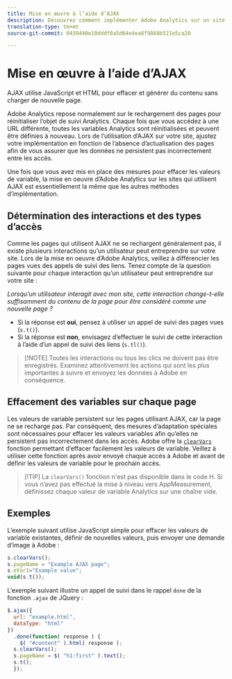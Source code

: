 ```yaml
---
title: Mise en œuvre à l’aide d’AJAX
description: Découvrez comment implémenter Adobe Analytics sur un site à l’aide d’AJAX.
translation-type: tm+mt
source-git-commit: 0439440e10dddf8a5d64e4ea8f9868b521e5ca20

---
```



# Mise en œuvre à l’aide d’AJAX

AJAX utilise JavaScript et HTML pour effacer et générer du contenu sans charger de nouvelle page.

Adobe Analytics repose normalement sur le rechargement des pages pour réinitialiser l’objet de suivi Analytics. Chaque fois que vous accédez à une URL différente, toutes les variables Analytics sont réinitialisées et peuvent être définies à nouveau. Lors de l’utilisation d’AJAX sur votre site, ajustez votre implémentation en fonction de l’absence d’actualisation des pages afin de vous assurer que les données ne persistent pas incorrectement entre les accès.

Une fois que vous avez mis en place des mesures pour effacer les valeurs de variable, la mise en oeuvre d’Adobe Analytics sur les sites qui utilisent AJAX est essentiellement la même que les autres méthodes d’implémentation.

## Détermination des interactions et des types d’accès

Comme les pages qui utilisent AJAX ne se rechargent généralement pas, il existe plusieurs interactions qu’un utilisateur peut entreprendre sur votre site. Lors de la mise en oeuvre d’Adobe Analytics, veillez à différencier les pages vues des appels de suivi des liens. Tenez compte de la question suivante pour chaque interaction qu’un utilisateur peut entreprendre sur votre site :

*Lorsqu’un utilisateur interagit avec mon site, cette interaction change-t-elle suffisamment du contenu de la page pour être considéré comme une nouvelle page ?*

* Si la réponse est **oui**, pensez à utiliser un appel de suivi des pages vues (`s.t()`).
* Si la réponse est **non**, envisagez d’effectuer le suivi de cette interaction à l’aide d’un appel de suivi des liens (`s.tl()`).

> [!NOTE] Toutes les interactions ou tous les clics ne doivent pas être enregistrés. Examinez attentivement les actions qui sont les plus importantes à suivre et envoyez les données à Adobe en conséquence.

## Effacement des variables sur chaque page

Les valeurs de variable persistent sur les pages utilisant AJAX, car la page ne se recharge pas. Par conséquent, des mesures d’adaptation spéciales sont nécessaires pour effacer les valeurs variables afin qu’elles ne persistent pas incorrectement dans les accès. Adobe offre la [`clearVars`](../vars/functions/clearvars.md) fonction permettant d’effacer facilement les valeurs de variable. Veillez à utiliser cette fonction après avoir envoyé chaque accès à Adobe et avant de définir les valeurs de variable pour le prochain accès.

> [!TIP] La `clearVars()` fonction n&#39;est pas disponible dans le code H. Si vous n’avez pas effectué la mise à niveau vers AppMeasurement, définissez chaque valeur de variable Analytics sur une chaîne vide.

## Exemples

L’exemple suivant utilise JavaScript simple pour effacer les valeurs de variable existantes, définir de nouvelles valeurs, puis envoyer une demande d’image à Adobe :

```js
s.clearVars();
s.pageName = "Example AJAX page";
s.eVar1="Example value";
void(s.t());
```

L’exemple suivant illustre un appel de suivi dans le rappel `done` de la fonction `.ajax` de JQuery :

```js
$.ajax({
  url: "example.html",
  dataType: "html"
})
  .done(function( response ) {
    $( "#content" ).html( response );
  s.clearVars();
  s.pageName = $( "h1:first" ).text();
  s.t();
  });
```
